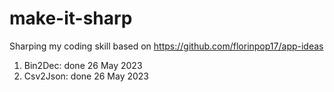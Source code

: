 # make-it-sharp
Sharping my coding skill based on https://github.com/florinpop17/app-ideas 

1. Bin2Dec: done 26 May 2023
2. Csv2Json: done 26 May 2023
